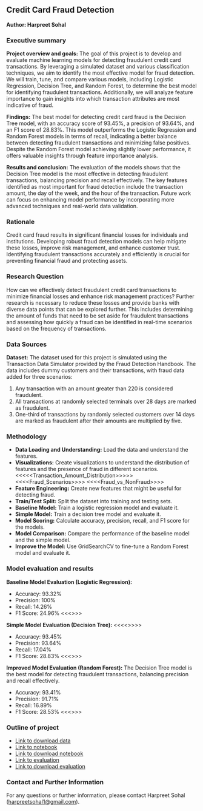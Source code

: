 ## Credit Card Fraud Detection

**Author: Harpreet Sohal**

### Executive summary

**Project overview and goals:** The goal of this project is to develop and evaluate machine learning models for detecting fraudulent credit card transactions. By leveraging a simulated dataset and various classification techniques, we aim to identify the most effective model for fraud detection. We will train, tune, and compare various models, including Logistic Regression, Decision Tree, and Random Forest, to determine the best model for identifying fraudulent transactions. Additionally, we will analyze feature importance to gain insights into which transaction attributes are most indicative of fraud.

**Findings:** The best model for detecting credit card fraud is the Decision Tree model, with an accuracy score of 93.45%, a precision of 93.64%, and an F1 score of 28.83%. This model outperforms the Logistic Regression and Random Forest models in terms of recall, indicating a better balance between detecting fraudulent transactions and minimizing false positives. Despite the Random Forest model achieving slightly lower performance, it offers valuable insights through feature importance analysis.

**Results and conclusion:** The evaluation of the models shows that the Decision Tree model is the most effective in detecting fraudulent transactions, balancing precision and recall effectively. The key features identified as most important for fraud detection include the transaction amount, the day of the week, and the hour of the transaction. Future work can focus on enhancing model performance by incorporating more advanced techniques and real-world data validation.

### Rationale

Credit card fraud results in significant financial losses for individuals and institutions. Developing robust fraud detection models can help mitigate these losses, improve risk management, and enhance customer trust. Identifying fraudulent transactions accurately and efficiently is crucial for preventing financial fraud and protecting assets.

### Research Question

How can we effectively detect fraudulent credit card transactions to minimize financial losses and enhance risk management practices? Further research is necessary to reduce these losses and provide banks with diverse data points that can be explored further. This includes determining the amount of funds that need to be set aside for fraudulent transactions and assessing how quickly a fraud can be identified in real-time scenarios based on the frequency of transactions.

### Data Sources

**Dataset:** The dataset used for this project is simulated using the Transaction Data Simulator provided by the Fraud Detection Handbook. The data includes dummy customers and their transactions, with fraud data added for three scenarios:
1. Any transaction with an amount greater than 220 is considered fraudulent.
2. All transactions at randomly selected terminals over 28 days are marked as fraudulent.
3. One-third of transactions by randomly selected customers over 14 days are marked as fraudulent after their amounts are multiplied by five.

### Methodology

- **Data Loading and Understanding:** Load the data and understand the features.
- **Visualizations:** Create visualizations to understand the distribution of features and the presence of fraud in different scenarios.
<<<<<Transaction_Amount_Distribution>>>>>
<<<<Fraud_Scenarios>>>>
<<<<Fraud_vs_NonFraud>>>>
- **Feature Engineering:** Create new features that might be useful for detecting fraud.
- **Train/Test Split:** Split the dataset into training and testing sets.
- **Baseline Model:** Train a logistic regression model and evaluate it.
- **Simple Model:** Train a decision tree model and evaluate it.
- **Model Scoring:** Calculate accuracy, precision, recall, and F1 score for the models.
- **Model Comparison:** Compare the performance of the baseline model and the simple model.
- **Improve the Model:** Use GridSearchCV to fine-tune a Random Forest model and evaluate it.

### Model evaluation and results 

**Baseline Model Evaluation (Logistic Regression):**
- Accuracy: 93.32%
- Precision: 100%
- Recall: 14.26%
- F1 Score: 24.96%
<<<<Baseline Model Chart>>>>

**Simple Model Evaluation (Decision Tree):**
<<<<<Decession Tree Chart>>>>>
- Accuracy: 93.45%
- Precision: 93.64%
- Recall: 17.04%
- F1 Score: 28.83%
<<<<Decesion Model Chart>>>>

**Improved Model Evaluation (Random Forest):**
The Decision Tree model is the best model for detecting fraudulent transactions, balancing precision and recall effectively.
- Accuracy: 93.41%
- Precision: 91.71%
- Recall: 16.89%
- F1 Score: 28.53%
<<<<Random Forest chart>>>>


### Outline of project

- [Link to download data](http://localhost:8888/files/Downloads/ML%20ipynb/CreditCardFraud/all_transactions.csv?_xsrf=2%7C01e7821a%7C54dac168862e9a75a5e46c1d11d7822e%7C1658864864)
- [Link to notebook](http://localhost:8888/lab/tree/projects/CreditCardFraud/CreditCardFraudDetection.ipynb)
- [Link to download notebook](http://localhost:8888/files/projects/CreditCardFraud/CreditCardFraudDetection.ipynb?_xsrf=2%7Cd31ff0b1%7C93c2c365c2bec949e09c3632966e8050%7C1662161901)
- [Link to evaluation](http://localhost:8888/lab/tree/projects/CreditCardFraud/ModelEvaluation.ipynb)
- [Link to download evaluation](http://localhost:8888/files/projects/CreditCardFraud/ModelEvaluation.ipynb?_xsrf=2%7Cd31ff0b1%7C93c2c365c2bec949e09c3632966e8050%7C1662161901)

### Contact and Further Information

For any questions or further information, please contact Harpreet Sohal (harpreetsohal1@gmail.com).
